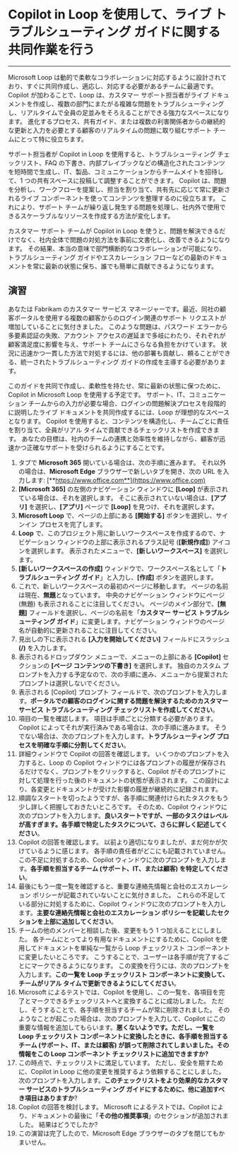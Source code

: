 # Copilot in Loop を使用して、ライブ トラブルシューティング ガイドに関する共同作業を行う
---
Microsoft Loop は動的で柔軟なコラボレーションに対応するように設計されており、すぐに共同作成し、適応し、対応する必要があるチームに最適です。 Copilot が加わることで、Loop は、カスタマー サポート担当者がライブ ドキュメントを作成し、複数の部門にまたがる複雑な問題をトラブルシューティングし、リアルタイムで全員の足並みをそろえることができる強力なスペースになります。 進化するプロセス、共有ガイド、または複数の利害関係者からの継続的な更新と入力を必要とする顧客のリアルタイムの問題に取り組むサポート チームにとって特に役立ちます。

サポート担当者が Copilot in Loop を使用すると、トラブルシューティング チェックリスト、FAQ の下書き、内部プレイブックなどの構造化されたコンテンツを短時間で生成し、IT、製品、コミュニケーションからチームメイトを招待して、1 つの共有スペースに投稿して調整することができます。 Copilot は、問題を分析し、ワークフローを提案し、担当を割り当て、共有先に応じて常に更新されるライブ コンポーネントを使ってコンテンツを整理するのに役立ちます。 これにより、サポート チームが繰り返し発生する問題を処理し、社内外で使用できるスケーラブルなリソースを作成する方法が変化します。

カスタマー サポート チームが Copilot in Loop を使うと、問題を解決できるだけでなく、社内全体で問題の対処方法を事前に文書化し、改善できるようになります。 その結果、本当の意味で部門横断的なコラボレーションが可能になり、トラブルシューティング ガイドやエスカレーション フローなどの最新のドキュメントを常に最新の状態に保ち、誰でも簡単に貢献できるようになります。

## 演習

あなたは Fabrikam のカスタマー サービス マネージャーです。最近、同社の顧客ポータルを使用する複数の顧客からのログイン関連のサポート リクエストが増加していることに気付きました。 このような問題は、パスワード エラーから多要素認証の失敗、アカウント アクセスの遅延まで多岐にわたり、それぞれが顧客満足度に影響を与え、サポート チームにさらなる負担をかけています。 状況に迅速かつ一貫した方法で対処するには、他の部署も貢献し、頼ることができる、統一されたトラブルシューティング ガイドの作成を主導する必要があります。

このガイドを共同で作成し、柔軟性を持たせ、常に最新の状態に保つために、Copilot in Microsoft Loop を使用する予定です。 サポート、IT、コミュニケーション チームからの入力が必要な場合、ログインの問題解決プロセスを段階的に説明したライブ ドキュメントを共同作成するには、Loop が理想的なスペースとなります。 Copilot を使用すると、コンテンツを構造化し、チームごとに責任を割り当て、全員がリアル タイムで貢献できるチェックリストを作成できます。 あなたの目標は、社内のチームの連携と効率性を維持しながら、顧客が迅速かつ正確なサポートを受けられるようにすることです。

1. タブで **Microsoft 365** 開いている場合は、次の手順に進みます。 それ以外の場合は、**Microsoft Edge** ブラウザーで新しいタブを開き、次の URL を入力します: [**https://www.office.com**](https://www.office.com)
1. **[Microsoft 365]** の左側のナビゲーション ウィンドウに **[Loop]** が表示されている場合は、それを選択します。 そこに表示されていない場合は、**[アプリ]** を選択し、**[アプリ]** ページで **[Loop]** を見つけ、それを選択します。
1. **Microsoft Loop** で、ページの上部にある **[開始する]** ボタンを選択し、サインイン プロセスを完了します。
1. **Loop** で、このプロジェクト用に新しいワークスペースを作成するので、ナビゲーション ウィンドウの上部に表示されるプラス記号 (**[新規作成]**) アイコンを選択します。 表示されたメニューで、**[新しいワークスペース]** を選択します。
1. **[新しいワークスペースの作成]** ウィンドウで、ワークスペース名として「**トラブルシューティング ガイド**」と入力し、**[作成]** ボタンを選択します。
1. これで、新しいワークスペースの最初のページに移動します。 ページの名前は現在、**無題**となっています。 中央のナビゲーション ウィンドウにページ (無題) も表示されることに注目してください。 ページのメイン部分で、**[無題]** フィールドを選択し、ページの名前を「**カスタマー サービス トラブルシューティング ガイド**」に変更します。ナビゲーション ウィンドウのページ名が自動的に更新されることに注目してください。
1. 見出しの下に表示される **[入力を開始してください]** フィールドにスラッシュ **(/)** を入力します。
1. 表示されるドロップダウン メニューで、メニューの上部にある **[Copilot]** セクションの **[ページ コンテンツの下書き]** を選択します。 独自のカスタム プロンプトを入力する予定なので、次の手順に進み、メニューから提案されたプロンプトは選択しないでください。
1. 表示される [Copilot] プロンプト フィールドで、次のプロンプトを入力します。**ポータルでの顧客のログインに関する問題を解決するためのカスタマー サービス トラブルシューティング チェックリストを作成してください**。
1. 項目の一覧を確認します。 項目は手順ごとに分類する必要があります。 Copilot によってそれが実行済みである場合は、次の手順に進みます。 そうでない場合は、次のプロンプトを入力します。**トラブルシューティング プロセスを明確な手順に分割してください**。
1. 詳細ウィンドウで Copilot の回答を確認します。 いくつかのプロンプトを入力すると、Loop の Copilot ウィンドウには各プロンプトの履歴が保存されるだけでなく、プロンプトをクリックすると、Copilot がそのプロンプトに対して処理を行った後のドキュメントの状態が表示されます。 この設計により、各変更とドキュメントが受けた影響の履歴が継続的に記録されます。
1. 順調なスタートを切ったようですが、各手順に関連付けられたタスクをもう少し詳しく把握しておきたいところです。 そのため、Copilot ウィンドウに次のプロンプトを入力します。**良いスタートですが、一部のタスクはレベルが高すぎます。各手順で特定したタスクについて、さらに詳しく記述してください**。
1. Copilot の回答を確認します。 以前より適切になりましたが、まだ何かが欠けているように感じます。 各手順の責任者がどこにも記載されていません。 この不足に対処するため、Copilot ウィンドウに次のプロンプトを入力します。**各手順を担当するチーム (サポート、IT、または顧客) を特定してください**。
1. 最後にもう一度一覧を確認すると、重要な連絡先情報と会社のエスカレーション ポリシーが記載されていないことに気付きました。 これらの不足している部分に対処するために、Copilot ウィンドウに次のプロンプトを入力します。**主要な連絡先情報と会社のエスカレーション ポリシーを記載したセクションを上部に追加してください**。
1. チームの他のメンバーと相談した後、変更をもう 1 つ加えることにしました。 各チームにとってより有用なドキュメントにするために、Copilot を使用してドキュメントを単純な一覧から Loop チェックリスト コンポーネントに変更したいところです。 こうすることで、ユーザーは各手順が完了するごとにマークできるようになります。 この変換を行うには、次のプロンプトを入力します。**この一覧を Loop チェックリスト コンポーネントに変換して、チームがリアル タイムで更新できるようにしてください**。
1. Microsoft によるテストでは、Copilot を使用し、この一覧を、各項目を完了とマークできるチェックリストへと変換することに成功しました。 ただし、そうすることで、各手順を担当するチームが常に削除されました。 そのようなことが起こった場合は、次のプロンプトを入力して、Copilot にこの重要な情報を追加してもらいます。**悪くないようです。ただし、一覧を Loop チェックリスト コンポーネントに変換したときに、各手順を担当するチーム (サポート、IT、または顧客) が誤って削除されてしまいました。その情報をこの Loop コンポーネント チェックリストに追加できますか?**
1. この時点で、チェックリストに満足しています。 ただし、安全を期すために、Copilot in Loop に他の変更を推奨するよう依頼することにしました。 次のプロンプトを入力します。**このチェックリストをより効果的なカスタマー サービスのトラブルシューティング ガイドにするために、他に追加すべき項目はありますか**?
1. Copilot の回答を検討します。 Microsoft によるテストでは、Copilot により、ドキュメントの最後に「**その他の推奨事項**」のセクションが追加されました。 結果はどうでしたか?
1. この演習は完了したので、Microsoft Edge ブラウザーのタブを閉じてもかまいせん。
